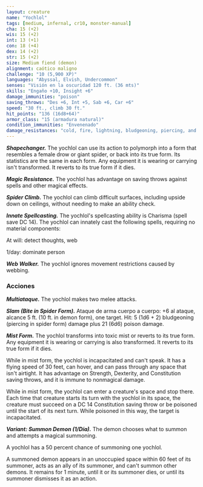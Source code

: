```yaml
---
layout: creature
name: "Yochlol"
tags: [medium, infernal, cr10, monster-manual]
cha: 15 (+2)
wis: 15 (+2)
int: 13 (+1)
con: 18 (+4)
dex: 14 (+2)
str: 15 (+2)
size: Medium fiend (demon)
alignment: caótico maligno
challenge: "10 (5,900 XP)"
languages: "Abyssal, Elvish, Undercommon"
senses: "Visión en la oscuridad 120 ft. (36 mts)"
skills: "Engaño +10, Insight +6"
damage_immunities: "poison"
saving_throws: "Des +6, Int +5, Sab +6, Car +6"
speed: "30 ft., climb 30 ft."
hit_points: "136 (16d8+64)"
armor_class: "15 (armadura natural)"
condition_immunities: "Envenenado"
damage_resistances: "cold, fire, lightning, bludgeoning, piercing, and slashing from nonmagical weapons"
---
```


***Shapechanger.*** The yochlol can use its action to polymorph into a form that resembles a female drow or giant spider, or back into its true form. Its statistics are the same in each form. Any equipment it is wearing or carrying isn't transformed. It reverts to its true form if it dies.

***Magic Resistance.*** The yochlol has advantage on saving throws against spells and other magical effects.

***Spider Climb.*** The yochlol can climb difficult surfaces, including upside down on ceilings, without needing to make an ability check.

***Innate Spellcasting.*** The yochlol's spellcasting ability is Charisma (spell save DC 14). The yochlol can innately cast the following spells, requiring no material components:

At will: detect thoughts, web

1/day: dominate person

***Web Walker.*** The yochlol ignores movement restrictions caused by webbing.

### Acciones

***Multiataque.*** The yochlol makes two melee attacks.

***Slam (Bite in Spider Form).*** Ataque de arma cuerpo a cuerpo: +6 al ataque, alcance 5 ft. (10 ft. in demon form), one target. Hit: 5 (1d6 + 2) bludgeoning (piercing in spider form) damage plus 21 (6d6) poison damage.

***Mist Form.*** The yochlol transforms into toxic mist or reverts to its true form. Any equipment it is wearing or carrying is also transformed. It reverts to its true form if it dies.

While in mist form, the yochlol is incapacitated and can't speak. It has a flying speed of 30 feet, can hover, and can pass through any space that isn't airtight. It has advantage on Strength, Dexterity, and Constitution saving throws, and it is immune to nonmagical damage.

While in mist form, the yochlol can enter a creature's space and stop there. Each time that creature starts its turn with the yochlol in its space, the creature must succeed on a DC 14 Constitution saving throw or be poisoned until the start of its next turn. While poisoned in this way, the target is incapacitated.

***Variant: Summon Demon (1/Día).*** The demon chooses what to summon and attempts a magical summoning.

A yochlol has a 50 percent chance of summoning one yochlol.

A summoned demon appears in an unoccupied space within 60 feet of its summoner, acts as an ally of its summoner, and can't summon other demons. It remains for 1 minute, until it or its summoner dies, or until its summoner dismisses it as an action.
